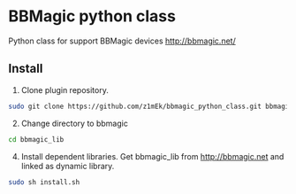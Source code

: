 # BBMagic python class

Python class for support BBMagic devices http://bbmagic.net/

## Install

1. Clone plugin repository.
```bash
sudo git clone https://github.com/z1mEk/bbmagic_python_class.git bbmagic_lib
```
2. Change directory to bbmagic
```bash
cd bbmagic_lib
```
4. Install dependent libraries. Get bbmagic_lib from http://bbmagic.net and linked as dynamic library.
```bash
sudo sh install.sh
```

